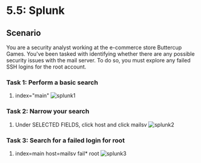 # 5.5: Splunk

## Scenario
You are a security analyst working at the e-commerce store Buttercup Games. You've been tasked with identifying whether there are any possible security issues with the mail server. To do so, you must explore any failed SSH logins for the root account.  

### Task 1: Perform a basic search
1. index="main"
![splunk1](https://private-user-images.githubusercontent.com/192469717/407106477-7ec9b350-42a2-49dc-8259-043b9eef9b03.png?jwt=eyJhbGciOiJIUzI1NiIsInR5cCI6IkpXVCJ9.eyJpc3MiOiJnaXRodWIuY29tIiwiYXVkIjoicmF3LmdpdGh1YnVzZXJjb250ZW50LmNvbSIsImtleSI6ImtleTUiLCJleHAiOjE3MzgwMTYwNDcsIm5iZiI6MTczODAxNTc0NywicGF0aCI6Ii8xOTI0Njk3MTcvNDA3MTA2NDc3LTdlYzliMzUwLTQyYTItNDlkYy04MjU5LTA0M2I5ZWVmOWIwMy5wbmc_WC1BbXotQWxnb3JpdGhtPUFXUzQtSE1BQy1TSEEyNTYmWC1BbXotQ3JlZGVudGlhbD1BS0lBVkNPRFlMU0E1M1BRSzRaQSUyRjIwMjUwMTI3JTJGdXMtZWFzdC0xJTJGczMlMkZhd3M0X3JlcXVlc3QmWC1BbXotRGF0ZT0yMDI1MDEyN1QyMjA5MDdaJlgtQW16LUV4cGlyZXM9MzAwJlgtQW16LVNpZ25hdHVyZT04Y2Y2YWI0ZTM4ZDFhMDlmNDZkMjI3NzUxNTBkYWNjYjBlMmUxMzhkMDA3OTMxNDFmZjM1ZTAwZjA4ZmE4ZWY0JlgtQW16LVNpZ25lZEhlYWRlcnM9aG9zdCJ9.3R_YjIRqgkOxwV_js9CzfHHVyBkRXhQq-O1Nrg8a2S0)

### Task 2: Narrow your search
1. Under SELECTED FIELDS, click host and click mailsv
![splunk2](https://private-user-images.githubusercontent.com/192469717/407106478-951f4195-fa75-484e-9740-f369c3e63e53.png?jwt=eyJhbGciOiJIUzI1NiIsInR5cCI6IkpXVCJ9.eyJpc3MiOiJnaXRodWIuY29tIiwiYXVkIjoicmF3LmdpdGh1YnVzZXJjb250ZW50LmNvbSIsImtleSI6ImtleTUiLCJleHAiOjE3MzgwMTYwNDcsIm5iZiI6MTczODAxNTc0NywicGF0aCI6Ii8xOTI0Njk3MTcvNDA3MTA2NDc4LTk1MWY0MTk1LWZhNzUtNDg0ZS05NzQwLWYzNjljM2U2M2U1My5wbmc_WC1BbXotQWxnb3JpdGhtPUFXUzQtSE1BQy1TSEEyNTYmWC1BbXotQ3JlZGVudGlhbD1BS0lBVkNPRFlMU0E1M1BRSzRaQSUyRjIwMjUwMTI3JTJGdXMtZWFzdC0xJTJGczMlMkZhd3M0X3JlcXVlc3QmWC1BbXotRGF0ZT0yMDI1MDEyN1QyMjA5MDdaJlgtQW16LUV4cGlyZXM9MzAwJlgtQW16LVNpZ25hdHVyZT1jMzJjODQ2NjAyNmQ4OTk0ZWI0NWFjOTk0ZTEwMTQ5MzFhZDk3NTZlNDBhOGVhM2FiZjVjMTVjODdmMDE2NTMyJlgtQW16LVNpZ25lZEhlYWRlcnM9aG9zdCJ9.smcgHvBmj9M05clftJJFE6rXJm7-j4UUaeRIbrWphAM)

### Task 3: Search for a failed login for root
1. index=main host=mailsv fail* root
![splunk3](https://private-user-images.githubusercontent.com/192469717/407106479-98cbfc7e-476c-4863-a315-97d9fee32026.png?jwt=eyJhbGciOiJIUzI1NiIsInR5cCI6IkpXVCJ9.eyJpc3MiOiJnaXRodWIuY29tIiwiYXVkIjoicmF3LmdpdGh1YnVzZXJjb250ZW50LmNvbSIsImtleSI6ImtleTUiLCJleHAiOjE3MzgwMTYwNDcsIm5iZiI6MTczODAxNTc0NywicGF0aCI6Ii8xOTI0Njk3MTcvNDA3MTA2NDc5LTk4Y2JmYzdlLTQ3NmMtNDg2My1hMzE1LTk3ZDlmZWUzMjAyNi5wbmc_WC1BbXotQWxnb3JpdGhtPUFXUzQtSE1BQy1TSEEyNTYmWC1BbXotQ3JlZGVudGlhbD1BS0lBVkNPRFlMU0E1M1BRSzRaQSUyRjIwMjUwMTI3JTJGdXMtZWFzdC0xJTJGczMlMkZhd3M0X3JlcXVlc3QmWC1BbXotRGF0ZT0yMDI1MDEyN1QyMjA5MDdaJlgtQW16LUV4cGlyZXM9MzAwJlgtQW16LVNpZ25hdHVyZT05MGUwNGZiOGQxOTk3NDA4NmNmYWFlZjRlMjE3ZjhhM2FiYzllMGI5MDhmYjFjOTA2ZDFlOGY3YWI5ZGVmNDQyJlgtQW16LVNpZ25lZEhlYWRlcnM9aG9zdCJ9.Ozu8VRFFGd5jN2gSt1lxOi1SZPczXJoaCYxYgXq7k0A)
